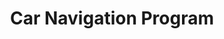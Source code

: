 ---
layout: page
title: Car Navigation Program
description: "A simple GLFW-based car navigation simulator on C utilizing Dijkstra's algorithm for route finding"
img: /assets/img/carnav.png
importance: 1
category: fun
related_publications: false
redirect: https://github.com/akhdanfadh/carnav-cs1
---